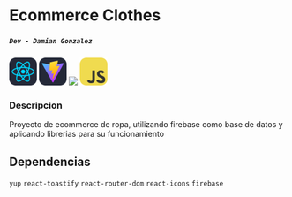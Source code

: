 # Ecommerce Clothes

##### `Dev - Damian Gonzalez`

<div>
    <img src="https://raw.githubusercontent.com/tandpfun/skill-icons/65dea6c4eaca7da319e552c09f4cf5a9a8dab2c8/icons/React-Dark.svg" width="50"> 
    <img src="https://raw.githubusercontent.com/tandpfun/skill-icons/65dea6c4eaca7da319e552c09f4cf5a9a8dab2c8/icons/Vite-Dark.svg"  width="50">
     <img src="https://raw.githubusercontent.com/tandpfun/skill-icons/65dea6c4eaca7da319e552c09f4cf5a9a8dab2c8/icons/Npm-Dark.svg"  width="50">
      <img src="https://raw.githubusercontent.com/tandpfun/skill-icons/65dea6c4eaca7da319e552c09f4cf5a9a8dab2c8/icons/JavaScript.svg"  width="50">
</div>

### Descripcion
Proyecto de ecommerce de ropa, utilizando firebase como base de datos y aplicando librerias para su funcionamiento 

## Dependencias
`yup` `react-toastify` `react-router-dom` `react-icons` `firebase`